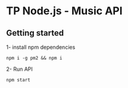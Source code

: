 # TP Node.js - Music API


## Getting started

1- install npm dependencies
```
npm i -g pm2 && npm i
```

2- Run API
```
npm start
```